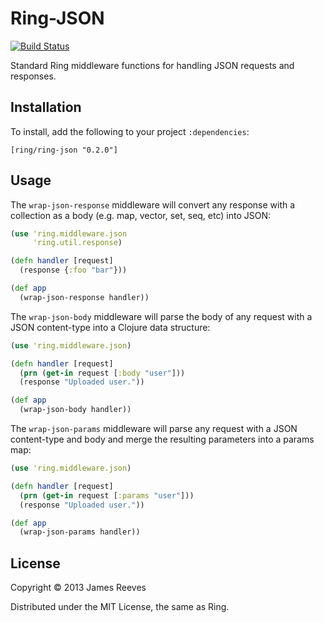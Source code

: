 # Ring-JSON

[![Build Status](https://secure.travis-ci.org/ring-clojure/ring-json.png)](http://travis-ci.org/ring-clojure/ring-json)

Standard Ring middleware functions for handling JSON requests and
responses.

## Installation

To install, add the following to your project `:dependencies`:

    [ring/ring-json "0.2.0"]

## Usage

The `wrap-json-response` middleware will convert any response with a
collection as a body (e.g. map, vector, set, seq, etc) into JSON:

```clojure
(use 'ring.middleware.json
     'ring.util.response)

(defn handler [request]
  (response {:foo "bar"}))

(def app
  (wrap-json-response handler))
```

The `wrap-json-body` middleware will parse the body of any request
with a JSON content-type into a Clojure data structure:

```clojure
(use 'ring.middleware.json)

(defn handler [request]
  (prn (get-in request [:body "user"]))
  (response "Uploaded user."))

(def app
  (wrap-json-body handler))
```


The `wrap-json-params` middleware will parse any request with a JSON
content-type and body and merge the resulting parameters into a params
map:

```clojure
(use 'ring.middleware.json)

(defn handler [request]
  (prn (get-in request [:params "user"]))
  (response "Uploaded user."))

(def app
  (wrap-json-params handler))
```

## License

Copyright © 2013 James Reeves

Distributed under the MIT License, the same as Ring.
